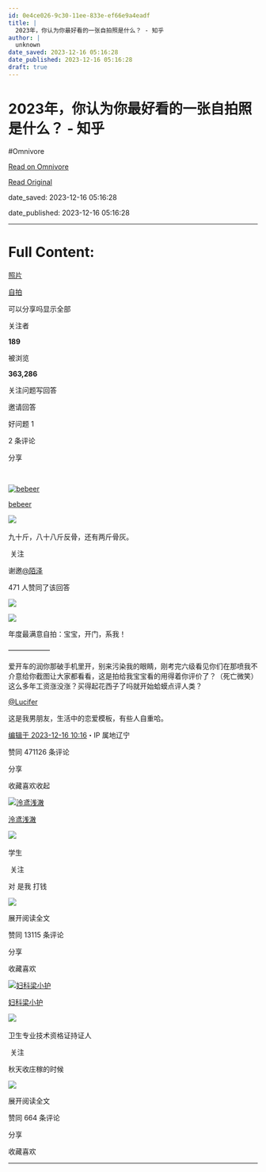 ```yaml
---
id: 0e4ce026-9c30-11ee-833e-ef66e9a4eadf
title: |
  2023年，你认为你最好看的一张自拍照是什么？ - 知乎
author: |
  unknown
date_saved: 2023-12-16 05:16:28
date_published: 2023-12-16 05:16:28
draft: true
---
```


# 2023年，你认为你最好看的一张自拍照是什么？ - 知乎
#Omnivore

[Read on Omnivore](https://omnivore.app/me/2023-18c73749a32)

[Read Original](https://www.zhihu.com/question/634201136/answer/3325995217)

date_saved: 2023-12-16 05:16:28

date_published: 2023-12-16 05:16:28

--- 

# Full Content: 

[照片](https://www.zhihu.com/topic/19558964)

[自拍](https://www.zhihu.com/topic/19566151)

可以分享吗显示全部 ​

关注者

**189**

被浏览

**363,286**

关注问题​写回答

​邀请回答

​好问题 1

​2 条评论

​分享

​

[![bebeer](https://proxy-prod.omnivore-image-cache.app/0x0,s6EVkT3SWBc1Du3Ujb7jHP9xhsryRKo229y8_UtUwXRQ/https://picx.zhimg.com/v2-de07ecf2042a175e8987ed7e8c347822_l.jpg?source=2c26e567)](https://www.zhihu.com/people/wei-xin-yong-hu-13-48-54-58)

[bebeer](https://www.zhihu.com/people/wei-xin-yong-hu-13-48-54-58)

​![](https://proxy-prod.omnivore-image-cache.app/0x0,sRpP1H2oa_TfsDLpATwsIt6ipVLRN7HlUZGTch2Ee4JQ/https://picx.zhimg.com/v2-4812630bc27d642f7cafcd6cdeca3d7a.jpg?source=88ceefae)

九十斤，八十八斤反骨，还有两斤骨灰。

​ 关注

谢邀[@陌泽](https://www.zhihu.com/people/111-36-14-58)

471 人赞同了该回答

![](https://proxy-prod.omnivore-image-cache.app/1270x1814,sMeGkW-hhNrOTWr6uOU0QJ-wz0epndPsN60-RE3n-ckE/https://pic1.zhimg.com/50/v2-c941ebb86a7210b59650a046b0aff129_720w.jpg?source=2c26e567)

![](https://proxy-prod.omnivore-image-cache.app/1336x1832,sf69OzFsUMVSTnh5Wd3veDdNfXqmTAxxiDsFKWkH34GU/https://picx.zhimg.com/50/v2-1a5e649b76502f90a7b19d6a0b3f18e1_720w.jpg?source=2c26e567)

年度最满意自拍：宝宝，开门，系我！

——————

爱开车的润你那破手机里开，别来污染我的眼睛，刚考完六级看见你们在那喷我不介意给你截图让大家都看看，这是拍给我宝宝看的用得着你评价了？（死亡微笑）这么多年工资涨没涨？买得起花西子了吗就开始蛤蟆点评人类？

[@Lucifer](https://www.zhihu.com/people/dbb4478a679d0d1d0a807f38651d5576)

 这是我男朋友，生活中的恋爱模板，有些人自重哈。

[编辑于 2023-12-16 10:16](https://www.zhihu.com/question/634201136/answer/3325995217)・IP 属地辽宁

​赞同 471​​126 条评论

​分享

​收藏​喜欢收起​

[![泠鸢浅澈](https://proxy-prod.omnivore-image-cache.app/0x0,sDc7oK2_1U9FdMbgYxet7qR_jfP1duT2IUmUukm4w9s8/https://pica.zhimg.com/v2-3010f150823aa31672ca7741eca1ca15_l.jpg?source=1def8aca)](https://www.zhihu.com/people/ling-yuan-qian-che)

[泠鸢浅澈](https://www.zhihu.com/people/ling-yuan-qian-che)

​![](https://proxy-prod.omnivore-image-cache.app/0x0,sRpP1H2oa_TfsDLpATwsIt6ipVLRN7HlUZGTch2Ee4JQ/https://picx.zhimg.com/v2-4812630bc27d642f7cafcd6cdeca3d7a.jpg?source=88ceefae)

学生

​ 关注

对 是我 打钱

![](https://proxy-prod.omnivore-image-cache.app/922x908,sPHS_VggN1mk5qmHkPNclz4-_U3FGnmLyZk_U8_-2dDI/https://picx.zhimg.com/50/v2-c7732fef69966aca5220bd28a1d47ccf_720w.jpg?source=1def8aca)

展开阅读全文​

​赞同 131​​15 条评论

​分享

​收藏​喜欢

[![妇科梁小护](https://proxy-prod.omnivore-image-cache.app/0x0,sR1Y4Z7EuTgG9LzIMFj_GfDPuYXJVV2b-NStIVCEs6DY/https://pic1.zhimg.com/v2-529758469ff9e40487ace3f9c9459a97_l.jpg?source=1def8aca)](https://www.zhihu.com/people/xing-hui-10-89)

[妇科梁小护](https://www.zhihu.com/people/xing-hui-10-89)

[​](https://www.zhihu.com/question/48510028)​![](https://proxy-prod.omnivore-image-cache.app/0x0,sRpP1H2oa_TfsDLpATwsIt6ipVLRN7HlUZGTch2Ee4JQ/https://picx.zhimg.com/v2-4812630bc27d642f7cafcd6cdeca3d7a.jpg?source=88ceefae)

卫生专业技术资格证持证人

​ 关注

秋天收庄稼的时候

![](https://proxy-prod.omnivore-image-cache.app/1080x0,sT4BBCD-p14uAr8-lGBnjGmR-Kn_qyOI1ho5lc0ahyZk/https://picx.zhimg.com/50/v2-856afde7a93a4be199519a0e6c1baa6d_720w.jpg?source=1def8aca)

展开阅读全文​

​赞同 66​​4 条评论

​分享

​收藏​喜欢

---

